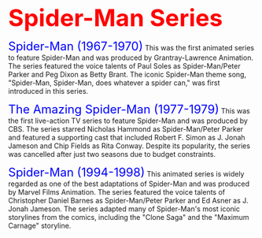 <span style="color:red; font-size:48px; font-weight:bold;">Spider-Man Series</span>

<span style="color:blue; font-size:24px;">Spider-Man (1967-1970)</span>
This was the first animated series to feature Spider-Man and was produced by Grantray-Lawrence Animation.
The series featured the voice talents of Paul Soles as Spider-Man/Peter Parker and Peg Dixon as Betty Brant.
The iconic Spider-Man theme song, "Spider-Man, Spider-Man, does whatever a spider can," was first introduced in this series.

<span style="color:blue; font-size:24px;">The Amazing Spider-Man (1977-1979)</span>
This was the first live-action TV series to feature Spider-Man and was produced by CBS.
The series starred Nicholas Hammond as Spider-Man/Peter Parker and featured a supporting cast that included Robert F. Simon as J. Jonah Jameson and Chip Fields as Rita Conway.
Despite its popularity, the series was cancelled after just two seasons due to budget constraints.

<span style="color:blue; font-size:24px;">Spider-Man (1994-1998)</span>
This animated series is widely regarded as one of the best adaptations of Spider-Man and was produced by Marvel Films Animation.
The series featured the voice talents of Christopher Daniel Barnes as Spider-Man/Peter Parker and Ed Asner as J. Jonah Jameson.
The series adapted many of Spider-Man's most iconic storylines from the comics, including the "Clone Saga" and the "Maximum Carnage" storyline.
